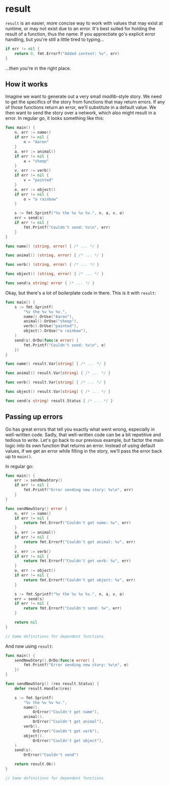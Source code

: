 # result

`result` is an easier, more concise way to work with values that may exist at runtime, or may not exist due to an error.
It's best suited for holding the result of a function, thus the name. If you apprectiate go's explicit error handling,
but you're still a little tired to typing...
```go
if err != nil {
    return 0, fmt.Errorf("Added context: %v", err)
}
```
...then you're in the right place.

## How it works

Imagine we want to generate out a very small *madlib*-style story. We need to get the specifics of the story from
functions that may return errors. If any of those functions return an error, we'll substitute in a default value. We
then want to send the story over a network, which also might result in a error. In regular go, it looks something like
this:

```go
func main() {
    n, err := name()
    if err != nil {
        n = "Aaron"
    }
    a, err := animal()
    if err != nil {
        a = "sheep"
    }
    v, err := verb()
    if err != nil {
        v = "painted"
    }
    o, err := object()
    if err != nil {
        o = "a rainbow"
    }

    s := fmt.Sprintf("%v the %v %v %v.", n, a, v, o)
    err = send(s)
    if err != nil {
        fmt.Printf("Couldn't send: %v\n", err)
    }
}

func name() (string, error) { /* ... */ }

func animal() (string, error) { /* ... */ }

func verb() (string, error) { /* ... */ }

func object() (string, error) { /* ... */ }

func send(s string) error { /* ... */ }
```

Okay, but there's a lot of boilerplate code in there. This is it with `result`:

```go
func main() {
    s := fmt.Sprintf(
        "%v the %v %v %v.",
        name().OrUse("Aaron"),
        animal().OrUse("sheep"),
        verb().OrUse("painted"),
        object().OrUse("a rainbow"),
    )
    send(s).OrDo(func(e error) {
        fmt.Printf("Couldn't send: %v\n", e)
    })
}

func name() result.Var[string] { /* ... */ }

func animal() result.Var[string] { /* ... */ }

func verb() result.Var[string] { /* ... */ }

func object() result.Var[string] { /* ... */ }

func send(s string) result.Status { /* ... */ }
```

## Passing up errors

Go has great errors that tell you exactly what went wrong, especially in well-written code. Sadly, that well-written
code can be a bit repetitive and tedious to write. Let's go back to our previous example, but factor the main logic into
its own function that returns an error. Instead of using default values, if we get an error while filling in the story,
we'll pass the error back up to `main()`.

In regular go:

```go
func main() {
    err := sendNewStory()
    if err != nil {
        fmt.Printf("Error sending new story: %v\n", err)
    }
}

func sendNewStory() error {
    n, err := name()
    if err != nil {
        return fmt.Errorf("Couldn't get name: %v", err)
    }
    a, err := animal()
    if err != nil {
        return fmt.Errorf("Couldn't get animal: %v", err)
    }
    v, err := verb()
    if err != nil {
        return fmt.Errorf("Couldn't get verb: %v", err)
    }
    o, err := object()
    if err != nil {
        return fmt.Errorf("Couldn't get object: %v", err)
    }

    s := fmt.Sprintf("%v the %v %v %v.", n, a, v, o)
    err = send(s)
    if err != nil {
        return fmt.Errorf("Couldn't send: %v", err)
    }

    return nil
}

// Same definitions for dependent functions
```

And now using `result`:

```go
func main() {
    sendNewStory().OrDo(func(e error) {
        fmt.Printf("Error sending new story: %v\n", e)
    })
}

func sendNewStory() (res result.Status) {
    defer result.Handle(&res)

    s := fmt.Sprintf(
        "%v the %v %v %v.",
        name().
            OrError("Couldn't get name"),
        animal().
            OrError("Couldn't get animal"),
        verb().
            OrError("Couldn't get verb"),
        object().
            OrError("Couldn't get object"),
    )
    send(s).
        OrError("Couldn't send")

    return result.Ok()
}

// Same definitions for dependent functions
```